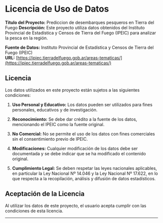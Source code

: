 # Licencia de Uso de Datos

**Título del Proyecto:** Prediccion de desembarques pesqueros en Tierra del Fuego
**Descripción:** Este proyecto utiliza datos obtenidos del Instituto Provincial de Estadística y Censos de Tierra del Fuego (IPEIC) para analizar la pesca en la región.

**Fuente de Datos:** Instituto Provincial de Estadística y Censos de Tierra del Fuego (IPEIC)  
**URL:** [https://ipiec.tierradelfuego.gob.ar/areas-tematicas/](https://ipiec.tierradelfuego.gob.ar/areas-tematicas/)

## Licencia

Los datos utilizados en este proyecto están sujetos a las siguientes condiciones:

1. **Uso Personal y Educativo:** Los datos pueden ser utilizados para fines personales, educativos y de investigación.
  
2. **Reconocimiento:** Se debe dar crédito a la fuente de los datos, mencionando el IPEIC como la fuente original.

3. **No Comercial:** No se permite el uso de los datos con fines comerciales sin el consentimiento previo de IPEIC.

4. **Modificaciones:** Cualquier modificación de los datos debe ser documentada y se debe indicar que se ha modificado el contenido original.

5. **Cumplimiento Legal:** Se deben respetar las leyes nacionales aplicables, en particular la Ley Nacional Nº 14.046 y la Ley Nacional Nº 17.622, en lo que respecta a la recopilación, análisis y difusión de datos estadísticos.

## Aceptación de la Licencia

Al utilizar los datos de este proyecto, el usuario acepta cumplir con las condiciones de esta licencia.

---